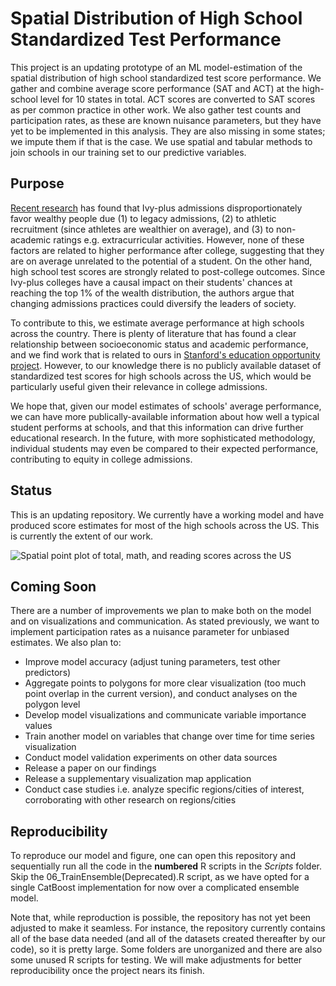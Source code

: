 # Spatial Distribution of High School Standardized Test Performance 

This project is an updating prototype of an ML model-estimation of the spatial distribution of high school standardized test score performance. We gather and combine average score performance (SAT and ACT) at the high-school level for 10 states in total. ACT scores are converted to SAT scores as per common practice in other work. We also gather test counts and participation rates, as these are known nuisance parameters, but they have yet to be implemented in this analysis. They are also missing in some states; we impute them if that is the case. We use spatial and tabular methods to join schools in our training set to our predictive variables.

## Purpose

[Recent research](https://opportunityinsights.org/wp-content/uploads/2023/07/CollegeAdmissions_Paper.pdf) has found that Ivy-plus admissions disproportionately favor wealthy people due (1) to legacy admissions, (2) to athletic recruitment (since athletes are wealthier on average), and (3) to non-academic ratings e.g. extracurricular activities. However, none of these factors are related to higher performance after college, suggesting that they are on average unrelated to the potential of a student. On the other hand, high school test scores are strongly related to post-college outcomes. Since Ivy-plus colleges have a causal impact on their students' chances at reaching the top 1% of the wealth distribution, the authors argue that changing admissions practices could diversify the leaders of society.

To contribute to this, we estimate average performance at high schools across the country. There is plenty of literature that has found a clear relationship between socioeconomic status and academic performance, and we find work that is related to ours in [Stanford's education opportunity project](https://edopportunity.org/). However, to our knowledge there is no publicly available dataset of standardized test scores for high schools across the US, which would be particularly useful given their relevance in college admissions.

We hope that, given our model estimates of schools' average performance, we can have more publically-available information about how well a typical student performs at schools, and that this information can drive further educational research. In the future, with more sophisticated methodology, individual students may even be compared to their expected performance, contributing to equity in college admissions. 

## Status

This is an updating repository. We currently have a working model and have produced score estimates for most of the high schools across the US. This is currently the extent of our work.

![Spatial point plot of total, math, and reading scores across the US](https://github.com/9Dread/educationopportunity/blob/main/Figures/Points.PNG?raw=true)

## Coming Soon

There are a number of improvements we plan to make both on the model and on visualizations and communication. As stated previously, we want to implement participation rates as a nuisance parameter for unbiased estimates. We also plan to:
* Improve model accuracy (adjust tuning parameters, test other predictors)
* Aggregate points to polygons for more clear visualization (too much point overlap in the current version), and conduct analyses on the polygon level
* Develop model visualizations and communicate variable importance values
* Train another model on variables that change over time for time series visualization
* Conduct model validation experiments on other data sources
* Release a paper on our findings
* Release a supplementary visualization map application
* Conduct case studies i.e. analyze specific regions/cities of interest, corroborating with other research on regions/cities

## Reproducibility

To reproduce our model and figure, one can open this repository and sequentially run all the code in the **numbered** R scripts in the *Scripts* folder. Skip the 06_TrainEnsemble(Deprecated).R script, as we have opted for a single CatBoost implementation for now over a complicated ensemble model.

Note that, while reproduction is possible, the repository has not yet been adjusted to make it seamless. For instance, the repository currently contains all of the base data needed (and all of the datasets created thereafter by our code), so it is pretty large. Some folders are unorganized and there are also some unused R scripts for testing. We will make adjustments for better reproducibility once the project nears its finish.

